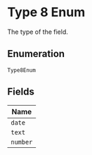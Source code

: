 
# Type 8 Enum

The type of the field.

## Enumeration

`Type8Enum`

## Fields

| Name |
|  --- |
| `date` |
| `text` |
| `number` |

